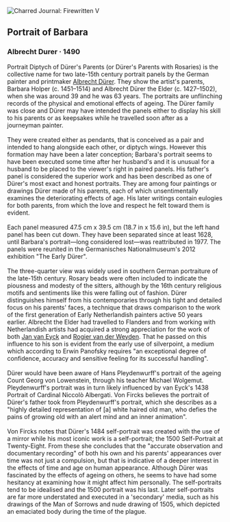 <div class="artwork-of-the-day">
  <div class="container">
    <div class="img-wrapper">
      <img
        src="https://uploads1.wikiart.org/images/albrecht-durer/portrait-of-barbara-1490.jpg!Large.jpg"
        alt="Charred Journal: Firewritten V" />
    </div>
    <div class="artwork-detail">
      <div class="artwork-origin"> 
        <h2 class="artwork-name">Portrait of Barbara</h2>
        <h3 class="artist">
          Albrecht Durer
                    ·  1490
        </h3>
      </div>
      <p class="description">
        <span class="artwork-description-text ng-binding" ng-bind-html="viewModel.ArtworkOfTheDay.Description | unsafe">Portrait Diptych of Dürer's Parents (or Dürer's Parents with Rosaries) is the collective name for two late-15th century portrait panels by the German painter and printmaker <a target="_blank" href="/en/albrecht-durer">Albrecht Dürer</a>. They show the artist's parents, Barbara Holper (c. 1451–1514) and Albrecht Dürer the Elder (c. 1427–1502), when she was around 39 and he was 63 years. The portraits are unflinching records of the physical and emotional effects of ageing. The Dürer family was close and Dürer may have intended the panels either to display his skill to his parents or as keepsakes while he travelled soon after as a journeyman painter.
<br>
<br>They were created either as pendants, that is conceived as a pair and intended to hang alongside each other, or diptych wings. However this formation may have been a later conception; Barbara's portrait seems to have been executed some time after her husband's and it is unusual for a husband to be placed to the viewer's right in paired panels. His father's panel is considered the superior work and has been described as one of Dürer's most exact and honest portraits. They are among four paintings or drawings Dürer made of his parents, each of which unsentimentally examines the deteriorating effects of age. His later writings contain eulogies for both parents, from which the love and respect he felt toward them is evident.
<br>
<br>Each panel measured 47.5&nbsp;cm&nbsp;x 39.5&nbsp;cm (18.7&nbsp;in&nbsp;x 15.6&nbsp;in), but the left hand panel has been cut down. They have been separated since at least 1628, until Barbara's portrait—long considered lost—was reattributed in 1977. The panels were reunited in the Germanisches Nationalmuseum's 2012 exhibition "The Early Dürer".
<br>
<br>The three-quarter view was widely used in southern German portraiture of the late-15th century. Rosary beads were often included to indicate the piousness and modesty of the sitters, although by the 16th century religious motifs and sentiments like this were falling out of fashion. Dürer distinguishes himself from his contemporaries through his tight and detailed focus on his parents' faces, a technique that draws comparison to the work of the first generation of Early Netherlandish painters active 50 years earlier. Albrecht the Elder had travelled to Flanders and from working with Netherlandish artists had acquired a strong appreciation for the work of both <a target="_blank" href="/en/jan-van-eyck">Jan van Eyck</a> and <a target="_blank" href="/en/rogier-van-der-weyden">Rogier van der Weyden</a>. That he passed on this influence to his son is evident from the early use of silverpoint, a medium which according to Erwin Panofsky requires "an exceptional degree of confidence, accuracy and sensitive feeling for its successful handling".
<br>
<br>Dürer would have been aware of Hans Pleydenwurff's portrait of the ageing Count Georg von Lowenstein, through his teacher Michael Wolgemut. Pleydenwurff's portrait was in turn likely influenced by van Eyck's 1438 Portrait of Cardinal Niccolò Albergati. Von Fircks believes the portrait of Dürer's father took from Pleydenwurff's portrait, which she describes as a "highly detailed representation of [a] white haired old man, who defies the pains of growing old with an alert mind and an inner animation".
<br>
<br>Von Fircks notes that Dürer's 1484 self-portrait was created with the use of a mirror while his most iconic work is a self-portrait; the 1500 Self-Portrait at Twenty-Eight. From these she concludes that the "accurate observation and documentary recording" of both his own and his parents' appearances over time was not just a compulsion, but that is indicative of a deeper interest in the effects of time and age on human appearance. Although Dürer was fascinated by the effects of ageing on others, he seems to have had some hesitancy at examining how it might affect him personally. The self-portraits tend to be idealised and the 1500 portrait was his last. Later self-portraits are far more understated and executed in a 'secondary' media, such as his drawings of the Man of Sorrows and nude drawing of 1505, which depicted an emaciated body during the time of the plague.</span>
                        <div class="text-shadow-container" ng-show="showShadow" style=""></div>
      </p>
    </div>
  </div>

</div>
